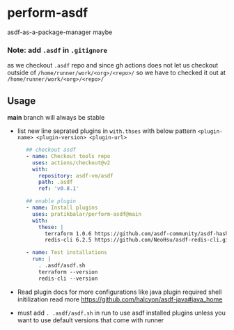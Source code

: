 # perform-asdf

asdf-as-a-package-manager maybe

### Note: add `.asdf` in `.gitignore`

as we checkout `.asdf` repo and since gh actions does not let us checkout outside of `/home/runner/work/<org>/<repo>/` so
we have to checked it out at `/home/runner/work/<org>/<repo>/`

## Usage

**main** branch will always be stable

- list new line seprated plugins in `with.thses` with below pattern
  `<plugin-name> <plugin-version> <plugin-url>`


```yaml
      ## checkout asdf
      - name: Checkout tools repo
        uses: actions/checkout@v2
        with:
          repository: asdf-vm/asdf
          path: .asdf
          ref: 'v0.8.1'

      ## enable plugin
      - name: Install plugins
        uses: pratikbalar/perform-asdf@main
        with:
          these: |
            terraform 1.0.6 https://github.com/asdf-community/asdf-hashicorp.git
            redis-cli 6.2.5 https://github.com/NeoHsu/asdf-redis-cli.git

      - name: Test installations
        run: |
          . .asdf/asdf.sh
          terraform --version
          redis-cli --version
```

- Read plugin docs for more configurations like java plugin required shell initilization read more
<https://github.com/halcyon/asdf-java#java_home>

- must add `. .asdf/asdf.sh` in run to use asdf installed plugins unless you want to use default versions
that come with runner

